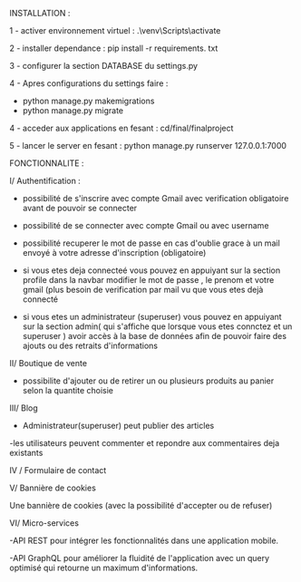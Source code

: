 INSTALLATION : 


1 - activer environnement virtuel : .\venv\Scripts\activate

2 - installer dependance : pip install -r requirements. txt

3 - configurer la section DATABASE du settings.py 

4 - Apres configurations du settings faire : 
- python manage.py makemigrations
- python manage.py migrate 

4 - acceder aux applications en fesant : cd/final/finalproject

5 - lancer le server en fesant : python manage.py runserver 127.0.0.1:7000 

FONCTIONNALITE :

I/ Authentification : 

- possibilité de s'inscrire avec compte Gmail avec verification obligatoire avant de pouvoir se connecter

- possibilité de se connecter avec compte Gmail ou avec username

- possibilité recuperer le mot de passe en cas d'oublie grace à un mail envoyé à votre adresse d'inscription (obligatoire)

- si vous etes deja connecteé vous pouvez en appuiyant sur la section profile dans la navbar modifier le mot de passe , le prenom et votre gmail (plus besoin de verification par mail vu que vous etes dejà connecté 

- si vous etes un administrateur (superuser) vous pouvez en appuiyant sur la section admin( qui s'affiche que lorsque vous etes connctez et un superuser ) avoir accès à la base de données afin de pouvoir faire des ajouts ou des retraits d'informations

II/ Boutique de vente

- possibilite d'ajouter ou de retirer un ou plusieurs produits au panier selon la quantite choisie

III/ Blog

- Administrateur(superuser) peut publier des articles

-les utilisateurs peuvent commenter et repondre aux commentaires deja existants 

IV / Formulaire de contact 

V/ Bannière de cookies

Une bannière de cookies (avec la possibilité d'accepter ou de refuser)

VI/ Micro-services

-API REST pour intégrer les fonctionnalités dans une application mobile.

-API GraphQL pour améliorer la fluidité de l'application avec un query optimisé qui retourne un maximum d'informations.



